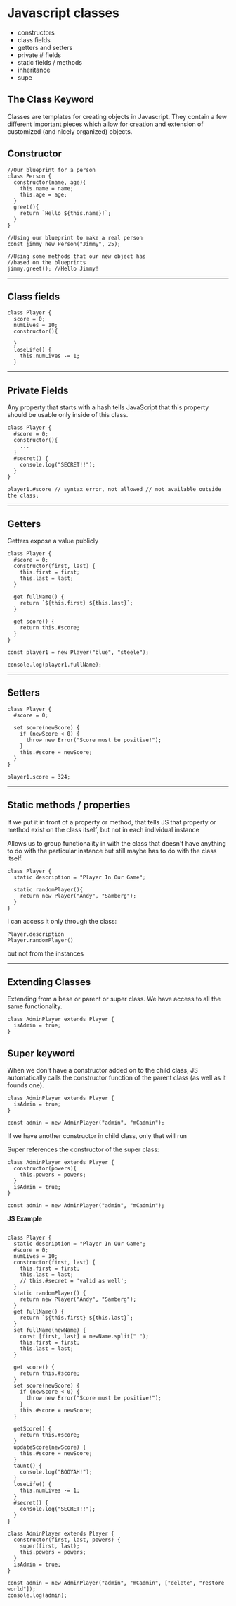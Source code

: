 # Javascript classes

- constructors
- class fields
- getters and setters
- private # fields
- static fields / methods
- inheritance
- supe

## The Class Keyword

Classes are templates for creating objects in Javascript. They contain a few different important pieces which allow for creation and extension of customized (and nicely organized) objects.

## Constructor

```
//Our blueprint for a person
class Person {
  constructor(name, age){
    this.name = name;
    this.age = age;
  }
  greet(){
    return `Hello ${this.name}!`;
  }
}

//Using our blueprint to make a real person
const jimmy new Person("Jimmy", 25);

//Using some methods that our new object has
//based on the blueprints
jimmy.greet(); //Hello Jimmy!
```

---

## Class fields

```
class Player {
  score = 0;
  numLives = 10;
  constructor(){

  }
  loseLife() {
    this.numLives -= 1;
  }
```

---

## Private Fields

Any property that starts with a hash tells JavaScript that this property should be usable only inside of this class.

```
class Player {
  #score = 0;
  constructor(){
    ...
  }
  #secret() {
    console.log("SECRET!!");
  }
}

player1.#score // syntax error, not allowed // not available outside the class;
```

---

## Getters

Getters expose a value publicly

```
class Player {
  #score = 0;
  constructor(first, last) {
    this.first = first;
    this.last = last;
  }

  get fullName() {
    return `${this.first} ${this.last}`;
  }

  get score() {
    return this.#score;
  }
}

const player1 = new Player("blue", "steele");

console.log(player1.fullName);
```

---

## Setters

```
class Player {
  #score = 0;

  set score(newScore) {
    if (newScore < 0) {
      throw new Error("Score must be positive!");
    }
    this.#score = newScore;
  }
}

player1.score = 324;
```

---

## Static methods / properties

If we put it in front of a property or method, that tells JS that property or method exist on the class itself, but not in each individual instance

Allows us to group functionality in with the class that doesn't have anything to do with the particular instance but still maybe has to do with the class itself.

```
class Player {
  static description = "Player In Our Game";

  static randomPlayer(){
    return new Player("Andy", "Samberg");
  }
}
```

I can access it only through the class:

```
Player.description
Player.randomPlayer()
```

but not from the instances

---

## Extending Classes

Extending from a base or parent or super class. We have access to all the same functionality.

```
class AdminPlayer extends Player {
  isAdmin = true;
}
```

## Super keyword

When we don't have a constructor added on to the child class, JS automatically calls the constructor function of the parent class (as well as it founds one).

```
class AdminPlayer extends Player {
  isAdmin = true;
}

const admin = new AdminPlayer("admin", "mCadmin");
```

If we have another constructor in child class, only that will run

Super references the constructor of the super class:

```
class AdminPlayer extends Player {
  constructor(powers){
    this.powers = powers;
  }
  isAdmin = true;
}

const admin = new AdminPlayer("admin", "mCadmin");
```

**JS Example**

```

class Player {
  static description = "Player In Our Game";
  #score = 0;
  numLives = 10;
  constructor(first, last) {
    this.first = first;
    this.last = last;
    // this.#secret = 'valid as well';
  }
  static randomPlayer() {
    return new Player("Andy", "Samberg");
  }
  get fullName() {
    return `${this.first} ${this.last}`;
  }
  set fullName(newName) {
    const [first, last] = newName.split(" ");
    this.first = first;
    this.last = last;
  }

  get score() {
    return this.#score;
  }
  set score(newScore) {
    if (newScore < 0) {
      throw new Error("Score must be positive!");
    }
    this.#score = newScore;
  }

  getScore() {
    return this.#score;
  }
  updateScore(newScore) {
    this.#score = newScore;
  }
  taunt() {
    console.log("BOOYAH!");
  }
  loseLife() {
    this.numLives -= 1;
  }
  #secret() {
    console.log("SECRET!!");
  }
}

class AdminPlayer extends Player {
  constructor(first, last, powers) {
    super(first, last);
    this.powers = powers;
  }
  isAdmin = true;
}

const admin = new AdminPlayer("admin", "mCadmin", ["delete", "restore world"]);
console.log(admin);
```
